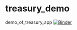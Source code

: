 # treasury_demo
demo_of_treasury_app
[![Binder](https://mybinder.org/badge_logo.svg)](https://mybinder.org/v2/gh/Saras3233/treasury_demo.git/main?urlpath=%2Fdoc%2Ftree%2Fapp.py)
